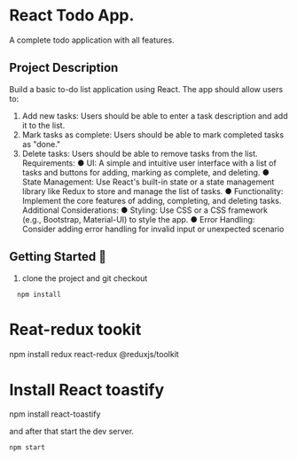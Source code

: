 
# React Todo App.
A complete todo application with all features.

## Project Description
Build a basic to-do list application using React. The app should allow users to:
1. Add new tasks: Users should be able to enter a task description and add it to the list.
2. Mark tasks as complete: Users should be able to mark completed tasks as "done."
3. Delete tasks: Users should be able to remove tasks from the list.
Requirements:
● UI: A simple and intuitive user interface with a list of tasks and buttons for adding,
marking as complete, and deleting.
● State Management: Use React's built-in state or a state management library like Redux
to store and manage the list of tasks.
● Functionality: Implement the core features of adding, completing, and deleting tasks.
Additional Considerations:
● Styling: Use CSS or a CSS framework (e.g., Bootstrap, Material-UI) to style the app.
● Error Handling: Consider adding error handling for invalid input or unexpected
scenario


## Getting Started 🚀
1) clone the project and git checkout
```shell
  npm install 

```
# Reat-redux tookit
  npm install redux react-redux @reduxjs/toolkit
# Install React toastify
 npm install react-toastify

and after that start the dev server.

```shell
npm start
```